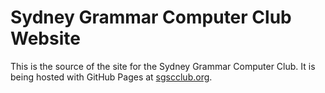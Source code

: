 Sydney Grammar Computer Club Website
==================

This is the source of the site for the Sydney Grammar Computer Club. It is being hosted with GitHub Pages at <a href="sgscclub.org">sgscclub.org</a>.

<!--
## Viewing the Source ##
The source of the Computer Club webiste can be viewed on Github. If you use git, you could make a fork of this repo and edit the source, or you could press the "Download ZIP" button on the right side of the main repo screen.

## Pages ##
`index.html` is the main opening page of the site. -->
